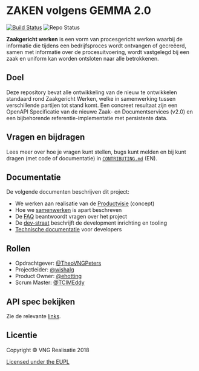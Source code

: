 ZAKEN volgens GEMMA 2.0
=====
[![Build Status](https://jenkins.nlx.io/job/gemma-zaken-build-and-test/badge/icon?style=plastic)](https://jenkins.nlx.io/) ![Repo Status](https://img.shields.io/badge/status-concept-lightgrey.svg?style=plastic)

**Zaakgericht werken** is een vorm van procesgericht werken waarbij de informatie die tijdens een bedrijfsproces wordt ontvangen of gecreëerd, samen met informatie over de procesuitvoering, wordt vastgelegd bij een zaak en uniform kan worden ontsloten naar alle betrokkenen.

## Doel
Deze repository bevat alle ontwikkeling van de nieuw te ontwikkelen standaard rond Zaakgericht Werken, welke in samenwerking tussen verschillende partijen tot stand komt. Een concreet resultaat zijn een OpenAPI Specificatie van de nieuwe Zaak- en Documentservices (v2.0) en een bijbehorende referentie-implementatie met persistente data.

## Vragen en bijdragen
Lees meer over hoe je vragen kunt stellen, bugs kunt melden en bij kunt dragen (met code of documentatie) in [`CONTRIBUTING.md`](CONTRIBUTING.md) (EN).

## Documentatie
De volgende documenten beschrijven dit project:

- We werken aan realisatie van de [Productvisie](./docs/content/introduction/productvisie.md) (concept)
- Hoe we [samenwerken](./docs/content/introduction/samenwerking.md) is apart beschreven
- De [FAQ](./docs/content/introduction/faq.md) beantwoordt vragen over het project
- De [dev-straat](./docs/content/dev-straat.md) beschrijft de development
  inrichting en tooling
- [Technische documentatie](./docs/content/developers/index.md) voor developers

## Rollen

- Opdrachtgever: [@TheoVNGPeters](https://github.com/TheoVNGPeters)
- Projectleider: [@wishalg](https://github.com/wishalg)
- Product Owner: [@ehotting](https://github.com/ehotting)
- Scrum Master:  [@TCIMEddy](https://github.com/TCIMEddy)

## API spec bekijken

Zie de relevante [links](./docs/content/spec.md).

## Licentie
Copyright © VNG Realisatie 2018

[Licensed under the EUPL](LICENCE.md)
